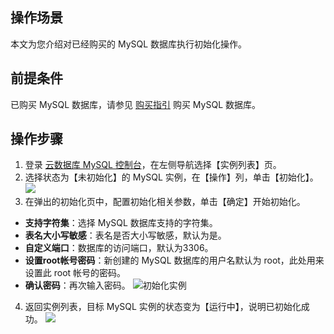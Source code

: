 ## 操作场景
本文为您介绍对已经购买的 MySQL 数据库执行初始化操作。

## 前提条件
已购买 MySQL 数据库，请参见 [购买指引](https://cloud.tencent.com/document/product/236/5160) 购买 MySQL 数据库。

## 操作步骤
1. 登录 [云数据库 MySQL 控制台](https://console.cloud.tencent.com/cdb)，在左侧导航选择【实例列表】页。
2. 选择状态为【未初始化】的 MySQL 实例，在【操作】列，单击【初始化】。
![](https://main.qcloudimg.com/raw/a5d701f0c9d0ae6b78f0a22959dbe1a1.png)
3. 在弹出的初始化页中，配置初始化相关参数，单击【确定】开始初始化。
 - **支持字符集**：选择 MySQL 数据库支持的字符集。
 - **表名大小写敏感**：表名是否大小写敏感，默认为是。
 - **自定义端口**：数据库的访问端口，默认为3306。
 - **设置root帐号密码**：新创建的 MySQL 数据库的用户名默认为 root，此处用来设置此 root 帐号的密码。
 - **确认密码**：再次输入密码。
 ![初始化实例](https://main.qcloudimg.com/raw/b9e2635a5e83618bb5bb48a6e40fcd5f.png)
4. 返回实例列表，目标 MySQL 实例的状态变为【运行中】，说明已初始化成功。
![](https://main.qcloudimg.com/raw/1fe665a25b68e24a043039da9f6916db.png)
